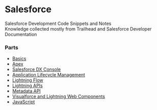 # Salesforce
Salesforce Development Code Snippets and Notes<br>
Knowledge collected mostly from Trailhead and Salesforce Developer Documentation

### Parts
- [Basics](Basics.md)
- [Apex](Apex.md)
- [Salesforce DX Console](SFDX.md)
- [Application Lifecycle Management](ALM.md)
- [Lightning Flow](Lightning_Flow.md)
- [Lightning APIs](Lightning_API.md)
- [Metadata API](Metadata_API.md)
- [Visualforce and Lightning Web Components](Visualforce.md)
- [JavaScript](Javascript.md)
